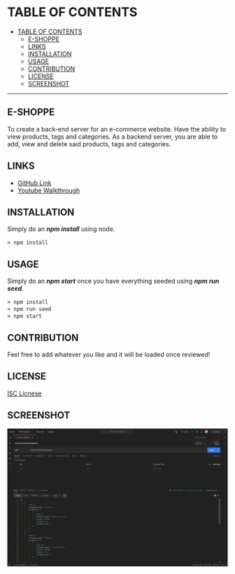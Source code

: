 # TABLE OF CONTENTS

- [TABLE OF CONTENTS](#table-of-contents)
  - [E-SHOPPE](#e-shoppe)
  - [LINKS](#links)
  - [INSTALLATION](#installation)
  - [USAGE](#usage)
  - [CONTRIBUTION](#contribution)
  - [LICENSE](#license)
  - [SCREENSHOT](#screenshot)

---

## E-SHOPPE

To create a back-end server for an e-commerce website. Have the ability to view products, tags and categories. As a backend server, you are able to add, view and delete said products, tags and categories. 

## LINKS

- [GitHub Link](https://github.com/sksmejn/e-shoppe)
- [Youtube Walkthrough](youtube.com)

## INSTALLATION

Simply do an ***npm install*** using node.
```terminal
> npm install
```

## USAGE

Simply do an ___npm start___ once you have everything seeded using ___npm run seed___.
```terminal
> npm install
> npm run seed
> npm start
```

## CONTRIBUTION

Feel free to add whatever you like and it will be loaded once reviewed!

## LICENSE
[ISC Licnese](https://opensource.org/licenses/ISC)

## SCREENSHOT

![Screen of app](./assets/screenshot.png)

